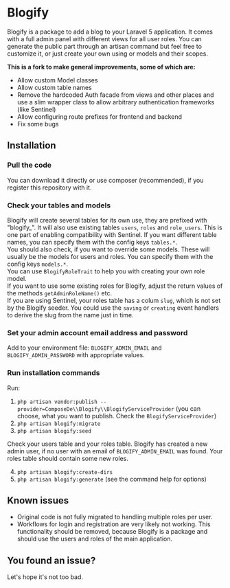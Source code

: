 # Blogify

Blogify is a package to add a blog to your Laravel 5 application. It comes with a full admin panel with different views for all user roles.
You can generate the public part through an artisan command but feel free to customize it, or just create your own using or models and their scopes.

**This is a fork to make general improvements, some of which are:**

- Allow custom Model classes
- Allow custom table names
- Remove the hardcoded Auth facade from views and other places and use a slim wrapper class to allow arbitrary authentication frameworks (like Sentinel)
- Allow configuring route prefixes for frontend and backend
- Fix some bugs

## Installation
### Pull the code
You can download it directly or use composer (recommended), if you register this repository with it.

### Check your tables and models
Blogify will create several tables for its own use, they are prefixed with "blogify_". It will also use existing tables `users`, `roles` and `role_users`. This is one part of enabling compatibility with Sentinel. If you want different table names, you can specify them with the config keys `tables.*`.  
You should also check, if you want to override some models. These will usually be the models for users and roles. You can specify them with the config keys `models.*`.  
You can use `BlogifyRoleTrait` to help you with creating your own role model.  
If you want to use some existing roles for Blogify, adjust the return values of the methods `getAdminRoleName()` etc.  
If you are using Sentinel, your roles table has a colum `slug`, which is not set by the Blogify seeder. You could use the `saving` or `creating` event handlers to derive the slug from the name just in time.

### Set your admin account email address and password
Add to your environment file: `BLOGIFY_ADMIN_EMAIL` and `BLOGIFY_ADMIN_PASSWORD` with appropriate values.

### Run installation commands
Run:
1. `php artisan vendor:publish --provider=ComposeDe\\Blogify\\BlogifyServiceProvider` (you can choose, what you want to publish. Check the `BlogifyServiceProvider`)
2. `php artisan blogify:migrate`
3. `php artisan blogify:seed`

Check your users table and your roles table. Blogify has created a new admin user, if no user with an email of `BLOGIFY_ADMIN_EMAIL` was found. Your roles table should contain some new roles.

4. `php artisan blogify:create-dirs`
5. `php artisan blogify:generate` (see the command help for options)

## Known issues
- Original code is not fully migrated to handling multiple roles per user.
- Workflows for login and registration are very likely not working. This functionality should be removed, because Blogify is a package and should use the users and roles of the main application.

## You found an issue?
Let's hope it's not too bad.
